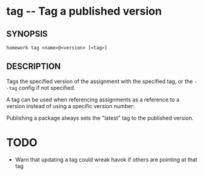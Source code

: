 tag -- Tag a published version
==============================

## SYNOPSIS

    homework tag <name>@<version> [<tag>]

## DESCRIPTION

Tags the specified version of the assignment with the specified tag, or the
`--tag` config if not specified.

A tag can be used when referencing assignments as a reference to a version instead
of using a specific version number:

Publishing a package always sets the "latest" tag to the published version.

# TODO
- Warn that updating a tag could wreak havok if others are pointing at that tag
